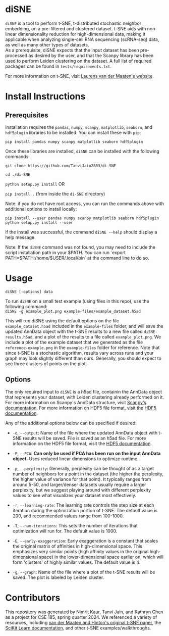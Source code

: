# diSNE
`diSNE` is a tool to perform t-SNE, t-distributed stochastic neighbor embedding, on a pre-filtered and clustered dataset. t-SNE aids with non-linear dimensionality reduction for high-dimensional data, making it applicable when analyzing single-cell RNA sequencing (scRNA-seq) data, as well as many other types of datasets.   
As a prerequisite, diSNE expects that the input dataset has been pre-processed as desired by the user, and that the Scanpy library has been used to perform Leiden clustering on the dataset. A full list of required packages can be found in `tests/requirements.txt`.   

For more information on t-SNE, visit [Laurens van der Maaten's website](https://lvdmaaten.github.io/tsne/).

# Install Instructions
## Prerequisites
Installation requires the `pandas`, `numpy`, `scanpy`, `matplotlib`, `seaborn`, and `hdf5plugin` libraries to be installed. You can install these with `pip`:  
```
pip install pandas numpy scanpy matplotlib seaborn hdf5plugin
``` 

Once these libraries are installed, `diSNE` can be installed with the following commands:

`git clone https://github.com/TanviJain2803/di-SNE`

`cd ./di-SNE`

`python setup.py install`  OR

`pip install .` (from inside the `di-SNE` directory)  

Note: if you do not have root access, you can run the commands above with additional options to install locally:
```
pip install --user pandas numpy scanpy matplotlib seaborn hdf5plugin
python setup.py install --user
```

If the install was successful, the command `diSNE --help` should display a help message.  

Note: If the `diSNE` command was not found, you may need to include the script installation path in your $PATH. You can run `export PATH=$PATH:/home/$USER/.local/bin` at the command line to do so.

# Usage  
`diSNE [-options] data` 

To run `diSNE` on a small test example (using files in this repo), use the following command:  
```diSNE -g example_plot.png example-files/example_dataset.h5ad```  

This will run diSNE using the default options on the file `example_dataset.h5ad` included in the `example-files` folder, and will save the updated AnnData object with the t-SNE results to a new file called `diSNE-results.h5ad`, and a plot of the results to a file called `example_plot.png`. We include a plot of the example dataset that we generated as the file `reference-example.png` in the `example-files` folder for reference. Note that since t-SNE is a stochastic algorithm, results vary across runs and your graph may look slightly different than ours. Generally, you should expect to see three clusters of points on the plot.  

## Options  
The only required input to `diSNE` is a h5ad file, containin the AnnData object that represents your dataset, with Leiden clustering already performed on it. For more information on Scanpy's AnnData structure, visit [Scanpy's documentation](https://anndata.readthedocs.io/en/latest/tutorials/notebooks/getting-started.html). For more information on HDF5 file format, visit the [HDF5 documentation](https://portal.hdfgroup.org/documentation/). 

Any of the additional options below can be specified if desired:   
- `-o`, `--output`: Name of the file where the updated AnnData object with t-SNE results will be saved. File is saved as an h5ad file. For more information on the HDF5 file format, visit the [HDF5 documentation](https://portal.hdfgroup.org/documentation/).   

- `-P`, `--PCA`: **Can only be used if PCA has been run on the input AnnData object.** Uses reduced linear dimensions to optimize runtime.

- `-p`, `--perplexity`: Generally, perplexity can be thought of as a target number of neighbors for a point in the dataset (the higher the perplexity, the higher value of variance for that point). It typically ranges from around 5-50, and larger/denser datasets usually require a larger perplexity, but we suggest playing around with different perplexity values to see what visualizes your dataset most effectively.

- `-r`, `--learning-rate`: The learning rate controls the step size at each iteration during the optimization portion of t-SNE. The default value is 200, and recommended values range from 100-1000.
  
- `-T`, `--num-iterations`: This sets the number of iterations that optimization will run for. The default value is 1000.

- `-E`, `--early-exaggeration`: Early exaggeration is a constant that scales the original matrix of affinities in high-dimensional space. This emphasizes very similar points (high affinity values in the original high-dimensional space) in the lower-dimensional space earlier on, which will form 'clusters' of highly similar values. The default value is 4.

- `-g`, `--graph`: Name of the file where a plot of the t-SNE results will be saved. The plot is labeled by Leiden cluster.   

# Contributors
This repository was generated by Nimrit Kaur, Tanvi Jain, and Kathryn Chen as a project for CSE 185, spring quarter 2024. We referenced a variety of resources, including [van der Maaten and Hinton's original t-SNE paper](https://jmlr.org/papers/v9/vandermaaten08a.html), the [SciKit Learn documentation](https://scikit-learn.org/stable/modules/manifold.html#t-sne), and other t-SNE examples/walkthroughs.
